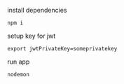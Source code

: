 install dependencies

```
npm i
```

setup key for jwt

```
export jwtPrivateKey=someprivatekey
```

run app

```
nodemon
```
